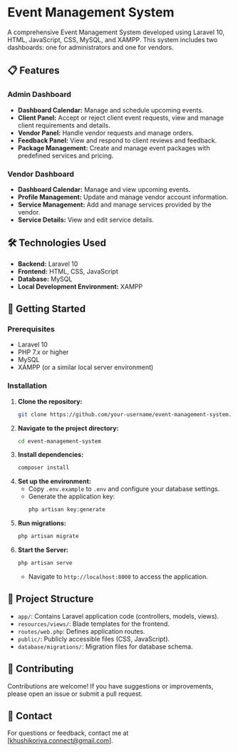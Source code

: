 # Event Management System

A comprehensive Event Management System developed using Laravel 10, HTML, JavaScript, CSS, MySQL, and XAMPP. This system includes two dashboards: one for administrators and one for vendors.

## 📋 Features

### Admin Dashboard

-   **Dashboard Calendar:** Manage and schedule upcoming events.
-   **Client Panel:** Accept or reject client event requests, view and manage client requirements and details.
-   **Vendor Panel:** Handle vendor requests and manage orders.
-   **Feedback Panel:** View and respond to client reviews and feedback.
-   **Package Management:** Create and manage event packages with predefined services and pricing.

### Vendor Dashboard

-   **Dashboard Calendar:** Manage and view upcoming events.
-   **Profile Management:** Update and manage vendor account information.
-   **Service Management:** Add and manage services provided by the vendor.
-   **Service Details:** View and edit service details.

## 🛠️ Technologies Used

-   **Backend:** Laravel 10
-   **Frontend:** HTML, CSS, JavaScript
-   **Database:** MySQL
-   **Local Development Environment:** XAMPP

## 🚀 Getting Started

### Prerequisites

-   Laravel 10
-   PHP 7.x or higher
-   MySQL
-   XAMPP (or a similar local server environment)

### Installation

1. **Clone the repository:**
    ```bash
    git clone https://github.com/your-username/event-management-system.git
    ```
2. **Navigate to the project directory:**
    ```bash
    cd event-management-system
    ```
3. **Install dependencies:**
    ```bash
    composer install
    ```
4. **Set up the environment:**
    - Copy `.env.example` to `.env` and configure your database settings.
    - Generate the application key:
        ```bash
        php artisan key:generate
        ```
5. **Run migrations:**
    ```bash
    php artisan migrate
    ```
6. **Start the Server:**
    ```bash
    php artisan serve
    ```
    - Navigate to `http://localhost:8000` to access the application.

## 📂 Project Structure

-   `app/`: Contains Laravel application code (controllers, models, views).
-   `resources/views/`: Blade templates for the frontend.
-   `routes/web.php`: Defines application routes.
-   `public/`: Publicly accessible files (CSS, JavaScript).
-   `database/migrations/`: Migration files for database schema.

## 🤝 Contributing

Contributions are welcome! If you have suggestions or improvements, please open an issue or submit a pull request.

## 📧 Contact

For questions or feedback, contact me at [khushikoriya.connect@gmail.com].
